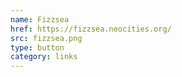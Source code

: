 ```yaml
---
name: Fizzsea
href: https://fizzsea.neocities.org/
src: fizzsea.png
type: button
category: links
---
```


